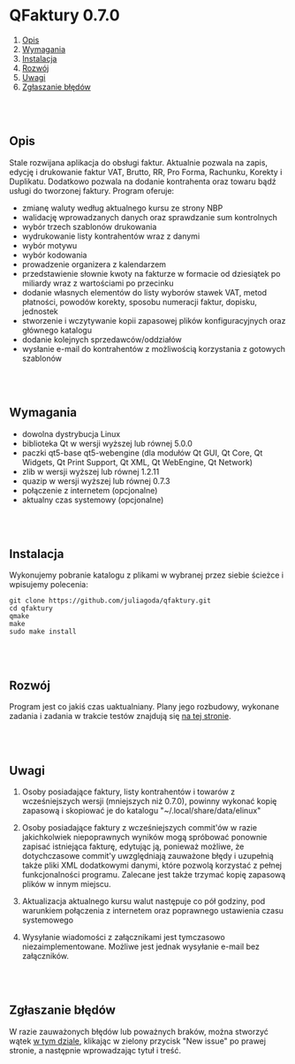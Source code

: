 # QFaktury 0.7.0


1. [Opis](#opis)  
2. [Wymagania](#wymagania)
3. [Instalacja](#instalacja)  
4. [Rozwój](#rozwój)  
5. [Uwagi](#uwagi)  
6. [Zgłaszanie błędów](#zgłaszanie-błędów)  

<br/>
<br/>

## Opis

Stale rozwijana aplikacja do obsługi faktur. Aktualnie pozwala na zapis, edycję i drukowanie faktur VAT, Brutto, RR, Pro Forma, Rachunku, Korekty i Duplikatu. Dodatkowo pozwala na dodanie kontrahenta oraz towaru bądź usługi do tworzonej faktury. Program oferuje:

- zmianę waluty według aktualnego kursu ze strony NBP
- walidację wprowadzanych danych oraz sprawdzanie sum kontrolnych
- wybór trzech szablonów drukowania
- wydrukowanie listy kontrahentów wraz z danymi
- wybór motywu
- wybór kodowania
- prowadzenie organizera z kalendarzem
- przedstawienie słownie kwoty na fakturze w formacie od dziesiątek po miliardy wraz z wartościami po przecinku
- dodanie własnych elementów do listy wyborów stawek VAT, metod płatności, powodów korekty, sposobu numeracji faktur, dopisku, jednostek
- stworzenie i wczytywanie kopii zapasowej plików konfiguracyjnych oraz głównego katalogu
- dodanie kolejnych sprzedawców/oddziałów
- wysłanie e-mail do kontrahentów z możliwością korzystania z gotowych szablonów


<br/>
<br/>


## Wymagania

- dowolna dystrybucja Linux
- biblioteka Qt w wersji wyższej lub równej 5.0.0
- paczki qt5-base qt5-webengine (dla modułów Qt GUI, Qt Core, Qt Widgets, Qt Print Support, Qt XML, Qt WebEngine, Qt Network)
- zlib w wersji wyższej lub równej 1.2.11
- quazip w wersji wyższej lub równej 0.7.3
- połączenie z internetem (opcjonalne)
- aktualny czas systemowy (opcjonalne)

<br/>
<br/>


## Instalacja

Wykonujemy pobranie katalogu z plikami w wybranej przez siebie ścieżce i wpisujemy polecenia:

```
git clone https://github.com/juliagoda/qfaktury.git
cd qfaktury
qmake
make
sudo make install
```

<br/>
<br/>


## Rozwój

Program jest co jakiś czas uaktualniany. Plany jego rozbudowy, wykonane zadania i zadania w trakcie testów znajdują się [na tej stronie](https://github.com/juliagoda/qfaktury/projects/1).


<br/>
<br/>


## Uwagi

1. Osoby posiadające faktury, listy kontrahentów i towarów z wcześniejszych wersji (mniejszych niż 0.7.0), powinny wykonać kopię zapasową i skopiować je do katalogu "~/.local/share/data/elinux"

2. Osoby posiadające faktury z wcześniejszych commit'ów w razie jakichkolwiek niepoprawnych wyników mogą spróbować ponownie zapisać istniejąca fakturę, edytując ją, ponieważ możliwe, że dotychczasowe commit'y uwzględniają zauważone błędy i uzupełnią także pliki XML dodatkowymi danymi, które pozwolą korzystać z pełnej funkcjonalności programu. Zalecane jest także trzymać kopię zapasową plików w innym miejscu.

3. Aktualizacja aktualnego kursu walut następuje co pół godziny, pod warunkiem połączenia z internetem oraz poprawnego ustawienia czasu systemowego

4. Wysyłanie wiadomości z załącznikami jest tymczasowo niezaimplementowane. Możliwe jest jednak wysyłanie e-mail bez załączników.


<br/>
<br/>

## Zgłaszanie błędów

W razie zauważonych błędów lub poważnych braków, można stworzyć wątek [w tym dziale](https://github.com/juliagoda/qfaktury/issues), klikając w zielony przycisk "New issue" po prawej stronie, a następnie wprowadzając tytuł i treść.

